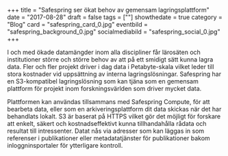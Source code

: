 +++
title = "Safespring ser ökat behov av gemensam lagringsplattform"
date = "2017-08-28"
draft = false
tags = [""]
showthedate = true
category = "Blog"
card = "safespring_card_0.jpg"
eventbild = "safespring_background_0.jpg"
socialmediabild = "safespring_social_0.jpg"
+++

I och med ökade datamängder inom alla discipliner får lärosäten och institutioner större och större behov av att på ett smidigt sätt kunna lagra data. Fler och fler projekt driver i dag data i Petabyte-skala vilket leder till stora kostnader vid uppsättning av interna lagringslösningar. Safespring har en S3-kompatibel lagringslösning som kan tjäna som en gemensam plattform för projekt inom forskningsvärlden som driver mycket data.

Plattformen kan användas tillsammans med Safespring Compute, för att bearbeta data, eller som en arkiveringsplattform dit data skickas när det har behandlats lokalt. S3 är baserat på HTTPS vilket gör det möjligt för forskare att enkelt, säkert och kostnadseffektivt kunna tillhandahålla rådata och resultat till intressenter. Datat nås via adresser som kan läggas in som referenser i publikationer eller metadatatjänster för publikationer bakom inloggninsportaler för ytterligare kontroll.
